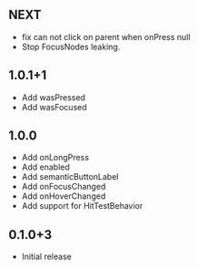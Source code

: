 ## NEXT
* fix can not click on parent when onPress null
* Stop FocusNodes leaking.

## 1.0.1+1
* Add wasPressed
* Add wasFocused

## 1.0.0
* Add onLongPress
* Add enabled
* Add semanticButtonLabel
* Add onFocusChanged
* Add onHoverChanged
* Add support for HitTestBehavior

## 0.1.0+3

* Initial release
